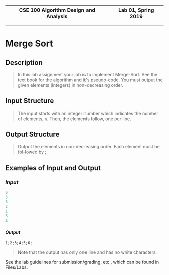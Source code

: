 | CSE 100 Algorithm Design and Analysis | Lab 01, Spring 2019 |
| --- | --- |

---

# Merge Sort

## Description

> In this lab assignment your job is to implement Merge-Sort. See the text book for the algorithm and it's pseudo-code. You must output the given elements (integers) in non-decreasing order.

## Input Structure

> The input starts with an integer number which indicates the number of elements, `n`. Then, the elements follow, one per line.

## Output Structure

> Output the elements in non-decreasing order. Each element must be fol-lowed by ;.

## Examples of Input and Output

### _Input_

```c++
6
5
3
2
1
6
4
```

#### _Output_

`1;2;3;4;5;6;`

> Note that the output has only one line and has no white characters.

See the lab guidelines for submission/grading, etc., which can be found in Files/Labs.
